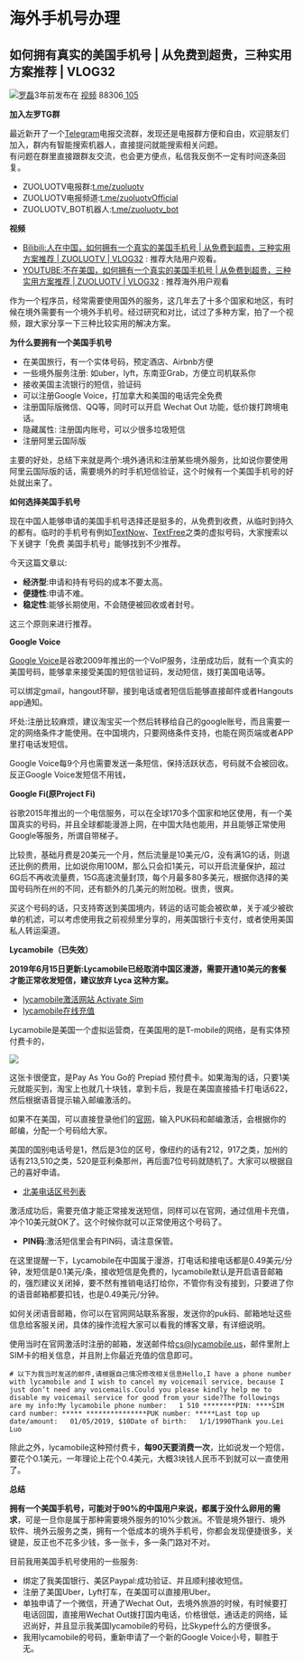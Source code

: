# 海外手机号办理

## 如何拥有真实的美国手机号 \| 从免费到超贵，三种实用方案推荐 \| VLOG32

![](https://secure.gravatar.com/avatar/06c94ff0e1a53189a16116c1b38234c8?s=40&d=mm&r=g)[罗磊](javascript:)3年前发布在 [视频](https://luolei.org/category/zuoluotv/) 88306[ 105](javascript:;)

**加入左罗TG群**

最近新开了一个[Telegram](https://telegram.org/)电报交流群，发现还是电报群方便和自由，欢迎朋友们加入，群内有智能搜索机器人，直接提问就能搜索相关问题。  
有问题在群里直接跟群友交流，也会更方便点，私信我反倒不一定有时间逐条回复。

* ZUOLUOTV电报群:[t.me/zuoluotv](https://t.me/zuoluotv)
* ZUOLUOTV电报频道:[t.me/zuoluotvOfficial](https://t.me/zuoluotvofficial)
* ZUOLUOTV\_BOT机器人:[t.me/zuoluotv\_bot](https://t.me/zuoluotv_bot)

**视频**

* [Bilibili:人在中国，如何拥有一个真实的美国手机号 \| 从免费到超贵，三种实用方案推荐 \| ZUOLUOTV \| VLOG32](https://www.bilibili.com/video/av41610616) : 推荐大陆用户观看。
* [YOUTUBE:不在美国，如何拥有一个真实的美国手机号 \| 从免费到超贵，三种实用方案推荐 \| ZUOLUOTV \| VLOG32](https://www.youtube.com/watch?v=7SA27nseq0s&t=7s) : 推荐海外用户观看

作为一个程序员，经常需要使用国外的服务，这几年去了十多个国家和地区，有时候在境外需要有一个境外手机号。经过研究和对比，试过了多种方案，拍了一个视频，跟大家分享一下三种比较实用的解决方案。

**为什么要拥有一个美国手机号**

* 在美国旅行，有一个实体号码，预定酒店、Airbnb方便
* 一些境外服务注册: 如uber，lyft，东南亚Grab，方便立司机联系你
* 接收美国主流银行的短信，验证码
* 可以注册Google Voice，打加拿大和美国的电话完全免费
* 注册国际版微信、QQ等，同时可以开启 Wechat Out 功能，低价拨打跨境电话。
* 隐藏属性: 注册国内账号，可以少很多垃圾短信
* 注册阿里云国际版

主要的好处，总结下来就是两个:境外通讯和注册某些境外服务，比如说你要使用阿里云国际版的话，需要境外的时手机短信验证，这个时候有一个美国手机号的好处就出来了。

**如何选择美国手机号**

现在中国人能够申请的美国手机号选择还是挺多的，从免费到收费，从临时到持久的都有。临时的手机号有例如[TextNow](https://www.textnow.com/)、[TextFree](https://www.pinger.com/text-free/)之类的虚拟号码，大家搜索以下关键字「免费 美国手机号」能够找到不少推荐。

今天这篇文章以:

* **经济型**:申请和持有号码的成本不要太高。
* **便捷性**:申请不难。
* **稳定性**:能够长期使用，不会随便被回收或者封号。

这三个原则来进行推荐。

**Google Voice**

[Google Voice](https://voice.google.com/u/0/calls)是谷歌2009年推出的一个VoIP服务，注册成功后，就有一个真实的美国号码，能够拿来接受美国的短信验证码，发动短信，拨打美国电话等。

可以绑定gmail，hangout环聊，接到电话或者短信后能够直接邮件或者Hangouts app通知。

坏处:注册比较麻烦，建议淘宝买一个然后转移给自己的google账号，而且需要一定的网络条件才能使用。在中国境内，只要网络条件支持，也能在网页端或者APP里打电话发短信。

Google Voice每9个月也需要发送一条短信，保持活跃状态，号码就不会被回收。反正Google Voice发短信不用钱，

**Google Fi\(原Project Fi\)**

谷歌2015年推出的一个电信服务，可以在全球170多个国家和地区使用，有一个美国真实的号码，并且全球都能漫游上网，在中国大陆也能用，并且能够正常使用Google等服务，所谓自带梯子。

比较贵，基础月费是20美元一个月，然后流量是10美元/G，没有满1G的话，则退还比例的费用，比如说你用100M，那么只会扣1美元，可以开启流量保护，超过6G后不再收流量费，15G高速流量封顶，每个月最多80多美元，根据你选择的美国号码所在州的不同，还有额外的几美元的附加税。很贵，很爽。

买这个号码的话，只支持寄送到美国境内，转运的话可能会被砍单，关于减少被砍单的机滤，可以考虑使用我之前视频里分享的，用美国银行卡支付，或者使用美国私人转运渠道。

**Lycamobile（已失效）**

**2019年6月15日更新:Lycamobile已经取消中国区漫游，需要开通10美元的套餐才能正常收发短信，建议放弃 Lyca 这种方案。**

* [lycamobile激活网站 Activate Sim](https://www.lycamobile.us/en/activate-sim/)
* [lycamobile在线充值](https://www.lycamobile.us/en/checkout/)

Lycamobile是美国一个虚拟运营商，在美国用的是T-mobile的网络，是有实体预付费卡的，

![](https://static.is26.com/blog/2019/01/phone/sim-card.jpg)

这张卡很便宜，是Pay As You Go的 Prepiad 预付费卡。如果海淘的话，只要1美元就能买到，淘宝上也就几十块钱，拿到卡后，我是在美国直接插卡打电话622，然后根据语音提示输入邮编激活的。

如果不在美国，可以直接登录他们的[官网](https://www.lycamobile.us/en/activate-sim/)，输入PUK码和邮编激活，会根据你的邮编，分配一个号码给大家。

美国的国别电话号是1，然后是3位的区号，像纽约的话有212，917之类，加州的话有213,510之类，520是亚利桑那州，再后面7位号码就随机了。大家可以根据自己的喜好申请。

* [北美电话区号列表](https://www.wikiwand.com/zh-hans/%E5%8C%97%E7%BE%8E%E7%94%B5%E8%AF%9D%E5%8C%BA%E5%8F%B7%E5%88%97%E8%A1%A8)

激活成功后，需要充值才能正常接发送短信，同样可以在官网，通过信用卡充值，冲个10美元就OK了。这个时候你就可以正常使用这个号码了。

* **PIN码**:激活短信里会有PIN码，请注意保管。

在这里提醒一下，Lycamobile在中国属于漫游，打电话和接电话都是0.49美元/分钟，发短信是0.1美元/条，接收短信是免费的，lycamobile默认是开启语音邮箱的，强烈建议关闭掉，要不然有推销电话打给你，不管你有没有接到，只要进了你的语音邮箱都要扣钱，也是0.49美元/分钟。

如何关闭语音邮箱，你可以在官网网站联系客服，发送你的puk码、邮箱地址这些信息给客服关闭，具体的操作流程大家可以看我的博客文章，有详细说明。

使用当时在官网激活时注册的邮箱，发送邮件给[cs@lycamobile.us](mailto:cs@lycamobile.us)，邮件里附上SIM卡的相关信息，并且附上你最近充值的信息即可。

```text
# 以下为我当时发送的邮件,请根据自己情况修改相关信息Hello,I have a phone number with lycamobile and I wish to cancel my voicemail service, because I just don’t need any voicemails.Could you please kindly help me to disable my voicemail service for good from your side?The followings are my info:My lycamobile phone number:   1 510 ********PIN: ****SIM card number: ***** ***************PUK number: *****Last top up date/amount:   01/05/2019, $10Date of birth:   1/1/1990Thank you.Lei Luo
```

除此之外，lycamobile这种预付费卡，**每90天要消费一次**，比如说发一个短信，要花个0.1美元，一年理论上花个0.4美元，大概3块钱人民币不到就可以一直使用了。

**总结**

**拥有一个美国手机号，可能对于90%的中国用户来说，都属于没什么卵用的需求**，可是一旦你是属于那种需要境外服务的10%少数派。不管是境外银行、境外软件、境外云服务之类，拥有一个低成本的境外手机号，你都会发现便捷很多，关键是，反正也不花多少钱，多一张卡，多一条门路对不对。

目前我用美国手机号使用的一些服务:

* 绑定了我美国银行、美区Paypal:成功验证、并且顺利接收短信。
* 注册了美国Uber，Lyft打车，在美国可以直接用Uber。
* 单独申请了一个微信，开通了Wechat Out，去境外旅游的时候，有时候要打电话回国，直接用Wechat Out拨打国内电话，价格很低，通话走的网络，延迟尚好，并且显示我美国lycamobile的号码，比Skype什么的方便很多。
* 我用lycamobile的号码，重新申请了一个新的Google Voice小号，聊胜于无。

